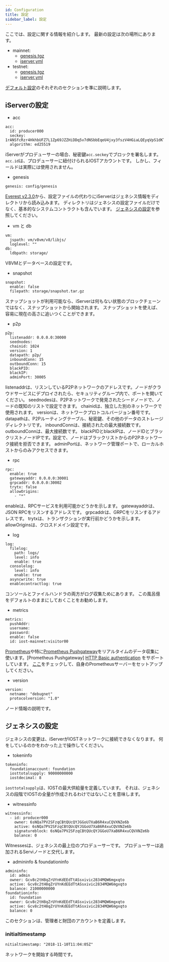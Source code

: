 ```yaml
---
id: Configuration
title: 設定
sidebar_label: 設定
---
```


ここでは、設定に関する情報を紹介します。
最新の設定は次の場所にあります。

- mainnet:
    - [genesis.tgz](https://developers.iost.io/docs/assets/mainnet/latest/genesis.tgz)
    - [iserver.yml](https://developers.iost.io/docs/assets/mainnet/latest/iserver.yml)
- testnet:
    - [genesis.tgz](https://developers.iost.io/docs/assets/testnet/latest/genesis.tgz)
    - [iserver.yml](https://developers.iost.io/docs/assets/testnet/latest/iserver.yml)


[デフォルト設定](https://github.com/iost-official/go-iost/tree/master/config)のそれぞれのセクションを準に説明します。

## iServerの設定

- acc

```
acc:
  id: producer000
  seckey: 1rANSfcRzr4HkhbUFZ7L1Zp69JZZHiDDq5v7dNSbbEqeU4jxy3fszV4HGiaLQEyqVpS1dKT9g7zCVRxBVzuiUzB
  algorithm: ed25519
```

iServerがプロデューサーの場合、秘密鍵`acc.seckey`でブロックを署名します。
`acc.id`は、プロデューサーに紐付けられるIOSTアカウントです。
しかし、フィールドは実際には使用されません。

- genesis

```
genesis: config/genesis
```

[Everest v2.3.0](https://github.com/iost-official/go-iost/releases/tag/everest-v2.2.0)から、設定ファイルの代わりにiServerはジェネシス情報をディレクトリから読み込みます。
ディレクトリはジェネシスの設定ファイルだけでなく、基本的なシステムコントラクトも含んでいます。
[ジェネシスの設定](#config-genesis)を参照してください。

- vm と db

```
vm:
  jspath: vm/v8vm/v8/libjs/
  loglevel: ""
db:
  ldbpath: storage/
```
V8VMとデータベースの設定です。

- snapshot

```
snapshot:
  enable: false
  filepath: storage/snapshot.tar.gz
```

スナップショットが利用可能なら、iServerは何もない状態のブロックチェーンではなく、スナップショットから開始されます。
スナップショットを使えば、容易に現在の高さに追いつくことができます。

- p2p

```
p2p:
  listenaddr: 0.0.0.0:30000
  seednodes:
  chainid: 1024
  version: 1
  datapath: p2p/
  inboundConn: 15
  outboundConn: 15
  blackPID:
  blackIP:
  adminPort: 30005
```

listenaddrは、リスンしているP2Pネットワークのアドレスです。ノードがクラウドサービスにデプロイされたら、セキュリティグループ内で、ポートを開いてください。
seednodesは、P2Pネットワークで発見されたシードノードで、ノードの既知のリストで設定できます。
chainidは、独立した別のネットワークで使用されます。
versionは、ネットワークプロトコルバージョン番号です。
datapathは、P2Pルーティングテーブル、秘密鍵、その他のデータのストレージディレクトリです。
inboundConnは、接続されたの最大接続数です。
outboundConnは、最大接続数です。
blackPIDとblackIPは、ノードIDとブラックリストノードIPです。設定で、ノードはブラックリストからのP2Pネットワーク接続を拒否できます。
adminPortは、ネットワーク管理ポートで、ローカルホストからのみアクセスできます。

- rpc

```
rpc:
  enable: true
  gatewayaddr: 0.0.0.0:30001
  grpcaddr: 0.0.0.0:30002
  trytx: false
  allowOrigins:
    - "*"
```

enableは、RPCサービスを利用可能かどうかを示します。
gatewayaddrは、JSON RPCをリスンするアドレスです。
grpcaddrは、GRPCをリスンするアドレスです。
trytxは、トランザクションが実行前かどうかを示します。
allowOriginsは、クロスドメイン設定です。

- log

```
log:
  filelog:
    path: logs/
    level: info
    enable: true
  consolelog:
    level: info
    enable: true
  asyncwrite: true
  enablecontractlog: true
```

コンソールとファイルハンドラの両方がログ収集ためにあります。
この風呂億をデフォルトのままにしておくことをお勧めします。

- metrics

```
metrics:
  pushAddr:
  username:
  password:
  enable: false
  id: iost-mainnet:visitor00
```

[Prometheus](https://prometheus.io/)や特に[Prometheus Pushgateway](https://github.com/prometheus/pushgateway)をリアルタイムのデータ収集に 使います。[Prometheus Pushgateway]
[HTTP Basic authentication](https://en.wikipedia.org/wiki/Basic_access_authentication) をサポートしています。
[ここ](4-running-iost-node/Metrics.md)をチェックして、自身のPrometheusサーバーをセットアップしてください。

- version

```
version:
  netname: "debugnet"
  protocolversion: "1.0"
```

ノード情報の説明です。

## ジェネシスの設定

ジェネシスの変更は、iServerがIOSTネットワークに接続できなくなります。
何をしているのかをわかった上で操作してください。

- tokeninfo

```
tokeninfo:
  foundationaccount: foundation
  iosttotalsupply: 90000000000
  iostdecimal: 8
```

`iosttotalsupply`は、IOSTの最大供給量を定義しています。
それは、ジェネシスの段階でIOSTの全量が作成されるわけではないことを意味します。

- witnessinfo

```
witnessinfo:
  - id: producer000
    owner: 6sNQa7PV2SFzqCBtQUcQYJGGoU7XaB6R4xuCQVXNZe6b
    active: 6sNQa7PV2SFzqCBtQUcQYJGGoU7XaB6R4xuCQVXNZe6b
    signatureblock: 6sNQa7PV2SFzqCBtQUcQYJGGoU7XaB6R4xuCQVXNZe6b
    balance: 0
```

Witnessesは、ジェネシスの最上位のプロデューサーです。
プロデューサーは追加されるServiノードと交代します。

- admininfo & foundationinfo

```
admininfo:
  id: admin
  owner: Gcv8c2tH8qZrUYnKdEEdTtASsxivic2834MQW6mgxqto 
  active: Gcv8c2tH8qZrUYnKdEEdTtASsxivic2834MQW6mgxqto
  balance: 21000000000
foundationinfo:
  id: foundation
  owner: Gcv8c2tH8qZrUYnKdEEdTtASsxivic2834MQW6mgxqto
  active: Gcv8c2tH8qZrUYnKdEEdTtASsxivic2834MQW6mgxqto
  balance: 0
```

このセクションは、管理者と財団のアカウントを定義します。

### initialtimestamp

```
nitialtimestamp: "2018-11-10T11:04:05Z"
```

ネットワークを開始する時間です。
